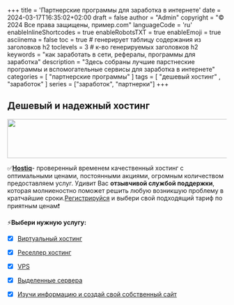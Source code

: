+++
title = 'Партнерские программы для заработка в интернете'
date = 2024-03-17T16:35:02+02:00
draft = false
author = "Admin"
copyright = "© 2024 Все права защищены, пример.com"
languageCode = 'ru'
enableInlineShortcodes = true
enableRobotsTXT = true
enableEmoji = true
asciinema = false
toc = true # генерирует таблицу содержания из заголовков h2
toclevels = 3 # к-во генерируемых заголовков h2
keywords = "как заработать в сети, рефералы, программы для заработка"
description = "Здесь собраны лучшие парстнеские программы и вспомогательные сервисы для заработка в интернете"
categories = [ "партнерские программы" ]
tags = [ "дешевый хостинг" , "заработок" ]
series = ["заработок", "партнерки"]
+++

## Дешевый и надежный хостинг

<center>

<a href="https://hostiq.ua/clients/aff.php?aff=7159&bid=77" rel="nofollow"><img src="https://hostiq.ua/images/aff-banners/WP_hosting_728x90.png" width="728" height="90" alt="" title="" border="0"/></a>

</center>

✅[**Hostiq**](https://hostiq.ua/clients/aff.php?aff=7159)- проверенный временем качественный хостинг с оптимальными ценами, постоянными акциями, огромным количеством предоставляем услуг. Удивит Вас **отзывчивой службой поддержки**, которая молниеностно поможет решить любую возникшую проблему в кратчайшие сроки.[Регистрируйся](https://hostiq.ua/clients/aff.php?aff=7159) и выбери свой подходящий тариф по приятным ценам❗


⚡**Выбери нужную услугу:**
- [x] [Виртуальный хостинг](https://hostiq.ua/clients/aff.php?aff=7159&lid=3)
- [x] [Реселлер хостинг](https://hostiq.ua/clients/aff.php?aff=7159&lid=4)
- [x] [VPS](https://hostiq.ua/clients/aff.php?aff=7159&lid=5)
- [x] [Выделенные сервера](https://hostiq.ua/clients/aff.php?aff=7159&lid=6)
- [x] [Изучи информацию и создай свой собственный сайт](https://hostiq.ua/clients/aff.php?aff=7159&lid=7)


